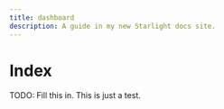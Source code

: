 ```yaml
---
title: dashboard
description: A guide in my new Starlight docs site.
---
```

# Index

TODO: Fill this in.
This is just a test.
